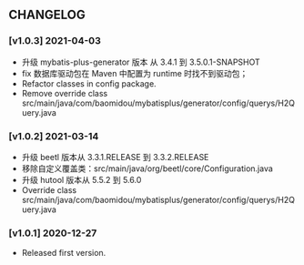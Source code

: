 ## CHANGELOG

### [v1.0.3] 2021-04-03
- 升级 mybatis-plus-generator 版本 从 3.4.1 到 3.5.0.1-SNAPSHOT
- fix 数据库驱动包在 Maven 中配置为 <scope>runtime</scope> 时找不到驱动包；
- Refactor classes in config package.
- Remove override class src/main/java/com/baomidou/mybatisplus/generator/config/querys/H2Query.java


### [v1.0.2] 2021-03-14
- 升级 beetl 版本从 3.3.1.RELEASE 到 3.3.2.RELEASE
- 移除自定义覆盖类：src/main/java/org/beetl/core/Configuration.java
- 升级 hutool 版本从 5.5.2 到 5.6.0
- Override class src/main/java/com/baomidou/mybatisplus/generator/config/querys/H2Query.java

### [v1.0.1] 2020-12-27
- Released first version.